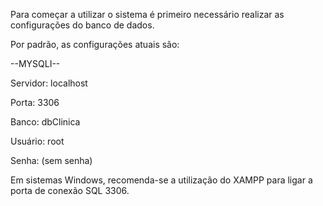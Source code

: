 Para começar a utilizar o sistema é primeiro necessário realizar as configurações do banco de dados.

Por padrão, as configurações atuais são:



--MYSQLI--

Servidor: localhost

Porta: 3306

Banco: dbClinica

Usuário: root

Senha: (sem senha)

Em sistemas Windows, recomenda-se a utilização do XAMPP para ligar a porta de conexão SQL 3306.
